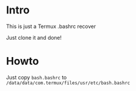 # Intro

This is just a Termux .bashrc recover

Just clone it and done!

# Howto

Just copy `bash.bashrc` to `/data/data/com.termux/files/usr/etc/bash.bashrc`
